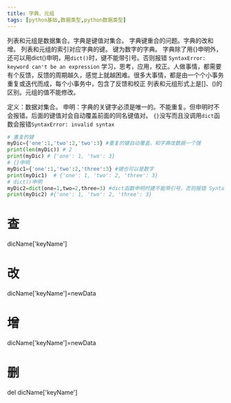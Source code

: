 ```yaml
---
title: 字典、元组
tags: [python基础,数据类型,python数据类型]
---
```

列表和元组是数据集合。字典是键值对集合。
字典键重合的问题。字典的改和增。
列表和元组的索引对应字典的键。
键为数字的字典。
字典除了用{}申明外，还可以用dict()申明，用`dict()`时，键不能带引号。否则报错 `SyntaxError: keyword can't be an expression`
学习，思考，应用，校正。人做事情，都需要有个反馈，反馈的周期越久，感觉上就越困难。很多大事情，都是由一个个小事务重复或迭代而成，每个小事务中，包含了反馈和校正
列表和元组形式上是[]、()的区别。元组的值不能修改。

<!-- more -->
定义：数据对集合。
申明：字典的关键字必须是唯一的。不能重复。但申明时不会报错。后面的键值对会自动覆盖前面的同名键值对。
        `{}`没写而且没调用`dict`函数会报错`SyntaxError: invalid syntax`
```py
# 重复的键
myDic={'one':1,'two':2,'two':3} #重复的键自动覆盖，和字典改数据一个理
print(len(myDic)) # 2
print(myDic) # {'one': 1, 'two': 3}
# {}申明
myDic1={'one':1,'two':2,'three':3} #键也可以是数字
print(myDic1)  # {'one': 1, 'two': 2, 'three': 3}
# dict()申明
myDic2=dict(one=1,two=2,three=3) #dict函数申明时建不能带引号，否则报错 SyntaxError: keyword can't be an expression
print(myDic2) #{'one': 1, 'two': 2, 'three': 3}
```
# 查
dicName['keyName']
# 改
dicName['keyName']=newData
# 增
dicName['keyName']=newData
# 删
del dicName['keyName']